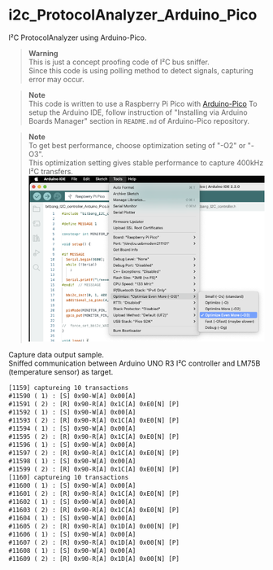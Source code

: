 # i2c_ProtocolAnalyzer_Arduino_Pico
I²C ProtocolAnalyzer using Arduino-Pico. 

> **Warning**  
> This is just a concept proofing code of I²C bus sniffer.  
> Since this code is using polling method to detect signals, capturing error may occur.  

> **Note**  
> This code is written to use a Raspberry Pi Pico with [Arduino-Pico](https://github.com/earlephilhower/arduino-pico)
> To setup the Arduino IDE, follow instruction of "Installing via Arduino Boards Manager" section in `README.md` of Arduino-Pico repository.  

> **Note**  
> To get best performance, choose optimization seting of "-O2" or "-O3".  
> This optimization setting gives stable performance to capture 400kHz I²C transfers. 
> ![optimization_setting.png](https://github.com/teddokano/bitbang_I2C_controller_Arduino_Pico/blob/main/reference/pic/optimization_setting.png)

Capture data output sample.  
Sniffed communication between Arduino UNO R3 I²C controller and LM75B (temperature sensor) as target. 

```
[1159] captureing 10 transactions
#11590 ( 1) : [S] 0x90-W[A] 0x00[A]
#11591 ( 2) : [R] 0x90-R[A] 0x1C[A] 0xE0[N] [P]
#11592 ( 1) : [S] 0x90-W[A] 0x00[A]
#11593 ( 2) : [R] 0x90-R[A] 0x1C[A] 0xE0[N] [P]
#11594 ( 1) : [S] 0x90-W[A] 0x00[A]
#11595 ( 2) : [R] 0x90-R[A] 0x1C[A] 0xE0[N] [P]
#11596 ( 1) : [S] 0x90-W[A] 0x00[A]
#11597 ( 2) : [R] 0x90-R[A] 0x1C[A] 0xE0[N] [P]
#11598 ( 1) : [S] 0x90-W[A] 0x00[A]
#11599 ( 2) : [R] 0x90-R[A] 0x1C[A] 0xE0[N] [P]
[1160] captureing 10 transactions
#11600 ( 1) : [S] 0x90-W[A] 0x00[A]
#11601 ( 2) : [R] 0x90-R[A] 0x1C[A] 0xE0[N] [P]
#11602 ( 1) : [S] 0x90-W[A] 0x00[A]
#11603 ( 2) : [R] 0x90-R[A] 0x1C[A] 0xE0[N] [P]
#11604 ( 1) : [S] 0x90-W[A] 0x00[A]
#11605 ( 2) : [R] 0x90-R[A] 0x1D[A] 0x00[N] [P]
#11606 ( 1) : [S] 0x90-W[A] 0x00[A]
#11607 ( 2) : [R] 0x90-R[A] 0x1D[A] 0x00[N] [P]
#11608 ( 1) : [S] 0x90-W[A] 0x00[A]
#11609 ( 2) : [R] 0x90-R[A] 0x1D[A] 0x00[N] [P]
```
